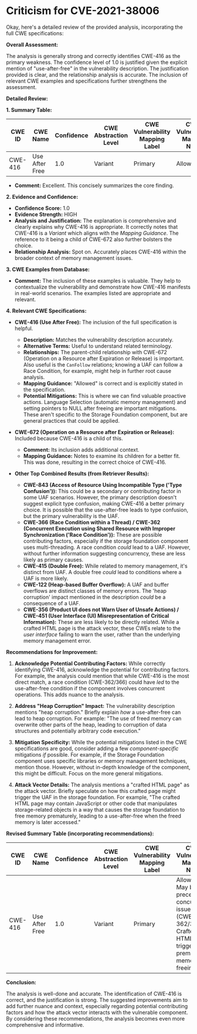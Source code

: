 # Criticism for CVE-2021-38006

Okay, here's a detailed review of the provided analysis, incorporating the full CWE specifications:

**Overall Assessment:**

The analysis is generally strong and correctly identifies CWE-416 as the primary weakness. The confidence level of 1.0 is justified given the explicit mention of "use-after-free" in the vulnerability description. The justification provided is clear, and the relationship analysis is accurate. The inclusion of relevant CWE examples and specifications further strengthens the assessment.

**Detailed Review:**

**1. Summary Table:**

| CWE ID | CWE Name | Confidence | CWE Abstraction Level | CWE Vulnerability Mapping Label | CWE-Vulnerability Mapping Notes |
|---|---|---|---|---|---|
| CWE-416 | Use After Free | 1.0 | Variant | Primary | Allowed |

*   **Comment:** Excellent. This concisely summarizes the core finding.

**2. Evidence and Confidence:**

*   **Confidence Score:** 1.0
*   **Evidence Strength:** HIGH
*   **Analysis and Justification:**  The explanation is comprehensive and clearly explains why CWE-416 is appropriate. It correctly notes that CWE-416 is a *Variant* which aligns with the *Mapping Guidance*. The reference to it being a child of CWE-672 also further bolsters the choice.
*   **Relationship Analysis:** Spot on. Accurately places CWE-416 within the broader context of memory management issues.

**3. CWE Examples from Database:**

*   **Comment:** The inclusion of these examples is valuable. They help to contextualize the vulnerability and demonstrate how CWE-416 manifests in real-world scenarios. The examples listed are appropriate and relevant.

**4. Relevant CWE Specifications:**

*   **CWE-416 (Use After Free):** The inclusion of the full specification is helpful.
    *   **Description:** Matches the vulnerability description accurately.
    *   **Alternative Terms:** Useful to understand related terminology.
    *   **Relationships:** The parent-child relationship with CWE-672 (Operation on a Resource after Expiration or Release) is important.  Also useful is the `CanFollow` relations; knowing a UAF can follow a Race Condition, for example, might help in further root cause analysis.
    *   **Mapping Guidance:** "Allowed" is correct and is explicitly stated in the specification.
    *   **Potential Mitigations:** This is where we can find valuable proactive actions. Language Selection (automatic memory management) and setting pointers to NULL after freeing are important mitigations. These aren't specific to the Storage Foundation component, but are general practices that could be applied.

*   **CWE-672 (Operation on a Resource after Expiration or Release):** Included because CWE-416 is a child of this.
    *   **Comment:** Its inclusion adds additional context.
    *   **Mapping Guidance:** Notes to examine its children for a better fit. This was done, resulting in the correct choice of CWE-416.

*   **Other Top Combined Results (from Retriever Results):**

    *   **CWE-843 (Access of Resource Using Incompatible Type ('Type Confusion')):** This could be a secondary or contributing factor in some UAF scenarios. However, the primary description doesn't suggest explicit type confusion, making CWE-416 a better primary choice. It is possible that the use-after-free leads to type confusion, but the primary vulnerability is the UAF.
    *   **CWE-366 (Race Condition within a Thread) / CWE-362 (Concurrent Execution using Shared Resource with Improper Synchronization ('Race Condition')):** These are possible contributing factors, especially if the storage foundation component uses multi-threading. A race condition *could* lead to a UAF. However, without further information suggesting concurrency, these are less likely as primary causes.
    *   **CWE-415 (Double Free):** While related to memory management, it's distinct from UAF. A double free *could* lead to conditions where a UAF is more likely.
    *   **CWE-122 (Heap-based Buffer Overflow):** A UAF and buffer overflows are distinct classes of memory errors.  The 'heap corruption' impact mentioned in the description *could* be a consequence of a UAF.
    *   **CWE-356 (Product UI does not Warn User of Unsafe Actions) / CWE-451 (User Interface (UI) Misrepresentation of Critical Information):** These are less likely to be directly related. While a crafted HTML page is the attack vector, these CWEs relate to the *user interface* failing to warn the user, rather than the underlying memory management error.

**Recommendations for Improvement:**

1.  **Acknowledge Potential Contributing Factors:** While correctly identifying CWE-416, acknowledge the potential for contributing factors.  For example, the analysis could mention that while CWE-416 is the most direct match, a race condition (CWE-362/366) could have *led* to the use-after-free condition if the component involves concurrent operations.  This adds nuance to the analysis.

2.  **Address "Heap Corruption" Impact:** The vulnerability description mentions "heap corruption."  Briefly explain *how* a use-after-free can lead to heap corruption.  For example: "The use of freed memory can overwrite other parts of the heap, leading to corruption of data structures and potentially arbitrary code execution."

3.  **Mitigation Specificity:**  While the potential mitigations listed in the CWE specifications are good, consider adding a few *component-specific* mitigations *if* possible. For example, if the Storage Foundation component uses specific libraries or memory management techniques, mention those. However, without in-depth knowledge of the component, this might be difficult. Focus on the more general mitigations.

4.  **Attack Vector Details:** The analysis mentions a "crafted HTML page" as the attack vector. Briefly speculate on how this crafted page might trigger the UAF in the storage foundation. For example, "The crafted HTML page may contain JavaScript or other code that manipulates storage-related objects in a way that causes the storage foundation to free memory prematurely, leading to a use-after-free when the freed memory is later accessed."

**Revised Summary Table (incorporating recommendations):**

| CWE ID | CWE Name | Confidence | CWE Abstraction Level | CWE Vulnerability Mapping Label | CWE-Vulnerability Mapping Notes |
|---|---|---|---|---|---|
| CWE-416 | Use After Free | 1.0 | Variant | Primary | Allowed; May be preceded by concurrency issues (CWE-362/366). Crafted HTML page triggers premature memory freeing. |

**Conclusion:**

The analysis is well-done and accurate. The identification of CWE-416 is correct, and the justification is strong. The suggested improvements aim to add further nuance and context, especially regarding potential contributing factors and how the attack vector interacts with the vulnerable component. By considering these recommendations, the analysis becomes even more comprehensive and informative.
